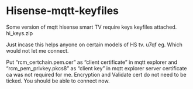 # Hisense-mqtt-keyfiles
Some version of mqtt hisense smart TV require keys
keyfiles attached.
hi_keys.zip

Just incase this helps anyone on certain models of HS tv. u7qf eg. Which would not let me connect.

Put “rcm_certchain.pem.cer” as “client certificate” in mqtt explorer
and “rcm_pem_privkey.pkcs8” as “client key” in mqtt explorer
server certificate ca was not required for me. Encryption and Validate cert do not need to be ticked.
You should be able to connect now.
